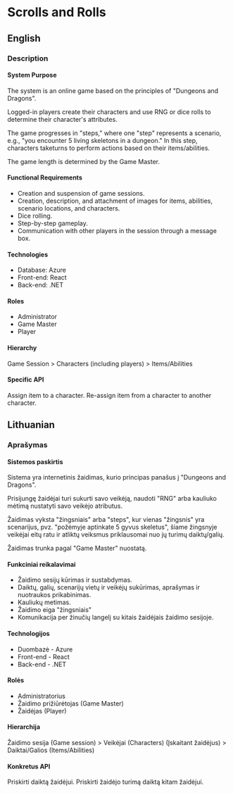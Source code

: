 # Scrolls and Rolls


## English
### Description
#### System Purpose
The system is an online game based on the principles of "Dungeons and Dragons".

Logged-in players create their characters and use RNG or dice rolls to determine their character's attributes.

The game progresses in "steps," where one "step" represents a scenario, e.g., "you encounter 5 living skeletons in a dungeon." In this step, characters taketurns to perform actions based on their items/abilities.

The game length is determined by the Game Master.
#### Functional Requirements
- Creation and suspension of game sessions.
- Creation, description, and attachment of images for items, abilities, scenario locations, and characters.
- Dice rolling.
- Step-by-step gameplay.
- Communication with other players in the session through a message box.
#### Technologies
- Database: Azure
- Front-end: React
- Back-end: .NET
#### Roles
- Administrator
- Game Master
- Player
#### Hierarchy
Game Session > Characters (including players) > Items/Abilities
#### Specific API
Assign item to a character.
Re-assign item from a character to another character.



## Lithuanian
### Aprašymas
#### Sistemos paskirtis
Sistema yra internetinis žaidimas, kurio principas panašus į "Dungeons and Dragons".

Prisijungę žaidėjai turi sukurti savo veikėją, naudoti "RNG" arba kauliuko mėtimą nustatyti savo veikėjo atributus.

Žaidimas vyksta "žingsniais" arba "steps", kur vienas "žingsnis" yra scenarijus, pvz. "požėmyje aptinkate 5 gyvus skeletus", šiame žingsnyje veikėjai eitų ratu ir atliktų veiksmus priklausomai nuo jų turimų daiktų/galių.

Žaidimas trunka pagal "Game Master" nuostatą.
#### Funkciniai reikalavimai
- Žaidimo sesijų kūrimas ir sustabdymas.
- Daiktų, galių, scenarijų vietų ir veikėjų sukūrimas, aprašymas ir nuotraukos prikabinimas.
- Kauliukų metimas.
- Žaidimo eiga "žingsniais"
- Komunikacija per žinučių langelį su kitais žaidėjais žaidimo sesijoje.
#### Technologijos
- Duombazė - Azure
- Front-end - React
- Back-end - .NET
#### Rolės
- Administratorius
- Žaidimo prižiūrėtojas (Game Master)
- Žaidėjas (Player)
#### Hierarchija
Žaidimo sesija (Game session) > Veikėjai (Characters) (Įskaitant žaidėjus) > Daiktai/Galios (Items/Abilities)
#### Konkretus API
Priskirti daiktą žaidėjui.
Priskirti žaidėjo turimą daiktą kitam žaidėjui.
